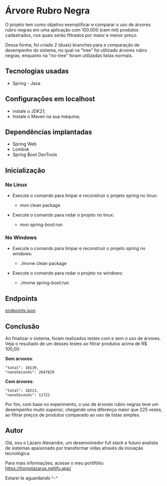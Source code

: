 # Árvore Rubro Negra 

O projeto tem como objetivo exemplificar e comparar o uso de árvores rubro negras em uma aplicação com 100.000 (cem mil) produtos cadastrados, nos quais serão filtrados por maior e menor preço. 

Dessa forma, foi criado 2 (duas) branches para a comparação de desempenho do sistema, no qual na "tree" foi utilizado árvores rubro negras, enquanto na "no-tree" foram utilizadas listas normais.

## Tecnologias usadas

- Spring - Java

## Configurações em localhost
    
  - instale o JDK21; 
  - Instale o Maven na sua máquina;


## Dependências implantadas

- Spring Web
- Lombok
- Spring Boot DevTools

## Inicialização

### No Linux
        
  - Execute o comando para limpar e reconstruir o projeto spring no linux:
    - mvn clean package
    
  - Execute o comando para rodar o projeto no linux:
    - mvn spring-boot:run


### No Windows

  - Execute o comando para limpar e reconstruir o projeto spring no windows:
    -  ./mvnw clean package
        
  - Execute o comando para rodar o projeto no windows:
    - ./mvnw spring-boot:run

## Endpoints

[endpoints.json](./endpoints.json)


## Conclusão

Ao finalizar o sistema, foram realizados testes com e sem o uso de árvores. Veja o resultado de um desses testes ao filtrar produtos acima de R$ 100,00:

**Sem árvores**:

	"total": 10139,
	"nanoSeconds": 2647829

**Com árvores**:

	"total": 10223,
	"nanoSeconds": 11722

Por fim, com base no experimento, o uso de árvores rubro negras teve um desempenho muito superior, chegando uma diferença maior que 225 vezes, ao filtrar preços de produtos comparado ao uso de listas simples.

## Autor

Olá, sou o Lázaro Alexandre, um desenvolvedor full stack e futuro analista de sistemas apaixonado por transformar vidas através da inovação tecnológica.

Para mais informações, acesse o meu portifólio: https://homolazarus.netlify.app/

Estarei te aguardando ^-^
